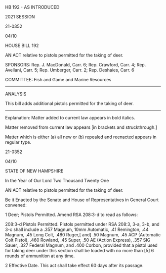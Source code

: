  HB 192 - AS INTRODUCED

 

 

2021 SESSION

 21-0352

 04/10

 

HOUSE BILL 192

 

AN ACT relative to pistols permitted for the taking of deer.

 

SPONSORS: Rep. J. MacDonald, Carr. 6; Rep. Crawford, Carr. 4; Rep. Avellani, Carr. 5; Rep. Umberger, Carr. 2; Rep. Deshaies, Carr. 6

 

COMMITTEE: Fish and Game and Marine Resources

 

-----------------------------------------------------------------

 

ANALYSIS

 

 This bill adds additional pistols permitted for the taking of deer.

 

- - - - - - - - - - - - - - - - - - - - - - - - - - - - - - - - - - - - - - - - - - - - - - - - - - - - - - - - - - - - - - - - - - - - - - - - - - - 

 

Explanation: Matter added to current law appears in bold italics.

 Matter removed from current law appears [in brackets and struckthrough.]

 Matter which is either (a) all new or (b) repealed and reenacted appears in regular type.

 21-0352

 04/10

 

STATE OF NEW HAMPSHIRE

 

In the Year of Our Lord Two Thousand Twenty One

 

AN ACT relative to pistols permitted for the taking of deer.

 

Be it Enacted by the Senate and House of Representatives in General Court convened:

 

 1 Deer; Pistols Permitted. Amend RSA 208:3-d to read as follows:

 208:3-d Pistols Permitted. Pistols permitted under RSA 208:3, 3-a, 3-b, and 3-c shall include a .357 Magnum, 10mm Automatic, .41 Remington, .44 Magnum, .45 Long Colt, .480 Ruger,[ and] .50 Magnum, .45 ACP (Automatic Colt Pistol), .460 Rowland, .45 Super, .50 AE (Action Express), .357 SIG Sauer, .327 Federal Magnum, and .400 Corbon, provided that a pistol used for taking deer under this section shall be loaded with no more than [5] 6 rounds of ammunition at any time. 

 2 Effective Date. This act shall take effect 60 days after its passage.

